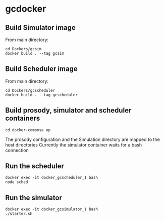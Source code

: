 # gcdocker

## Build Simulator image
From main directory:
```
cd Dockers/gcsim
docker build . --tag gcsim
```

## Build Scheduler image
From main directory:
```
cd Dockers/gcscheduler
docker build . --tag gcscheduler
```

## Build prosody, simulator and scheduler containers
```
cd docker-compose up
```

The prosody configuration and the Simulation directory are mapped to the host directories
Currently the simulator container waits for a bash connection

## Run the scheduler
```
docker exec -it docker_gcscheduler_1 bash
node sched
```

## Run the simulator
```
docker exec -it docker_gcsimulator_1 bash
./starter.sh
```
